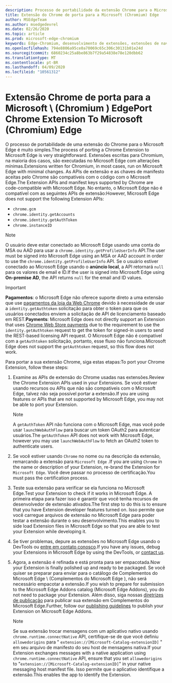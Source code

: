 ```yaml
---
description: Processo de portabilidade da extensão Chrome para o Microsoft Edge.
title: Extensão do Chrome de porta para a Microsoft (Chromium) Edge
author: MSEdgeTeam
ms.author: msedgedevrel
ms.date: 02/26/2020
ms.topic: article
ms.prod: microsoft-edge-chromium
keywords: Edge-Chromium, desenvolvimento de extensões, extensões de navegador, Complementos, centro de parceiros, desenvolvedor
ms.openlocfilehash: 794e8806a95ce0a70069c65c306c30131b01e24d
ms.sourcegitcommit: 6860234c25a8be863b7f29a54838e78e120dbb62
ms.translationtype: MT
ms.contentlocale: pt-BR
ms.lasthandoff: 04/09/2020
ms.locfileid: "10561312"
---
```

# <span data-ttu-id="78219-104">Extensão Chrome de porta para a Microsoft \ (Chromium \) Edge</span><span class="sxs-lookup"><span data-stu-id="78219-104">Port Chrome Extension To Microsoft \(Chromium\) Edge</span></span>  

<span data-ttu-id="78219-105">O processo de portabilidade de uma extensão do Chrome para o Microsoft Edge é muito simples.</span><span class="sxs-lookup"><span data-stu-id="78219-105">The process of porting a Chrome Extension to Microsoft Edge is very straightforward.</span></span>  <span data-ttu-id="78219-106">Extensões escritas para Chromium, na maioria dos casos, são executadas no Microsoft Edge com alterações mínimas.</span><span class="sxs-lookup"><span data-stu-id="78219-106">Extensions written for Chromium, in most cases, run on Microsoft Edge with minimal changes.</span></span>  <span data-ttu-id="78219-107">As APIs de extensão e as chaves de manifesto aceitas pelo Chrome são compatíveis com o código com o Microsoft Edge.</span><span class="sxs-lookup"><span data-stu-id="78219-107">The Extension APIs and manifest keys supported by Chrome are code-compatible with Microsoft Edge.</span></span>  <span data-ttu-id="78219-108">No entanto, o Microsoft Edge não é compatível com as seguintes APIs de extensão:</span><span class="sxs-lookup"><span data-stu-id="78219-108">However, Microsoft Edge does not support the following Extension APIs:</span></span>  

*   `chrome.gcm`  
*   `chrome.identity.getAccounts`  
*   `chrome.identity.getAuthToken`  
*   `chrome.instanceID`  

> [!Note]
> <span data-ttu-id="78219-109">O usuário deve estar conectado ao Microsoft Edge usando uma conta do MSA ou AAD para usar a `chrome.identity.getProfileUserInfo` API.</span><span class="sxs-lookup"><span data-stu-id="78219-109">The user must be signed into Microsoft Edge using an MSA or AAD account in order to use the `chrome.identity.getProfileUserInfo` API.</span></span>  <span data-ttu-id="78219-110">Se o usuário estiver conectado ao Microsoft Edge usando o **anúncio local**, a API retornará `null` para os valores de email e ID.</span><span class="sxs-lookup"><span data-stu-id="78219-110">If the user is signed into Microsoft Edge using **On-premise AD**, the API returns `null` for the email and ID values.</span></span>  

> [!IMPORTANT]
> <span data-ttu-id="78219-111">**Pagamentos**: o Microsoft Edge não oferece suporte direto a uma extensão que use [pagamentos da loja da Web Chrome][ChromeDeveloperWebStorePayments] devido à necessidade de usar a `identity.getAuthtoken` solicitação para obter o token para que os usuários conectados enviem a solicitação de API de licenciamento baseado em REST.</span><span class="sxs-lookup"><span data-stu-id="78219-111">**Payments**:  Microsoft Edge does not directly support an Extension that uses [Chrome Web Store payments][ChromeDeveloperWebStorePayments] due to the requirement to use the `identity.getAuthtoken` request to get the token for signed-in users to send the REST-based licensing API request.</span></span>  <span data-ttu-id="78219-112">O Microsoft Edge não é compatível com a `getAuthtoken` solicitação, portanto, esse fluxo não funciona.</span><span class="sxs-lookup"><span data-stu-id="78219-112">Microsoft Edge does not support the `getAuthtoken` request, so this flow does not work.</span></span>  

<span data-ttu-id="78219-113">Para portar a sua extensão Chrome, siga estas etapas:</span><span class="sxs-lookup"><span data-stu-id="78219-113">To port your Chrome Extension, follow these steps:</span></span>  

1.  <span data-ttu-id="78219-114">Examine as APIs de extensão do Chrome usadas nas extensões.</span><span class="sxs-lookup"><span data-stu-id="78219-114">Review the Chrome Extension APIs used in your Extensions.</span></span>  <span data-ttu-id="78219-115">Se você estiver usando recursos ou APIs que não são compatíveis com o Microsoft Edge, talvez não seja possível portar a extensão.</span><span class="sxs-lookup"><span data-stu-id="78219-115">If you are using features or APIs that are not supported by Microsoft Edge, you may not be able to port your Extension.</span></span>  
    
    > [!NOTE]
    > <span data-ttu-id="78219-116">A `getAuthToken` API não funciona com o Microsoft Edge, mas você pode usar `launchWebAuthFlow` para buscar um token OAuth2 para autenticar usuários.</span><span class="sxs-lookup"><span data-stu-id="78219-116">The `getAuthToken` API does not work with Microsoft Edge, however you may use `launchWebAuthFlow` to fetch an OAuth2 token to authenticate users.</span></span>  
    
1.  <span data-ttu-id="78219-117">Se você estiver usando `Chrome` no nome ou na descrição da extensão, remarcando a extensão para `Microsoft Edge` .</span><span class="sxs-lookup"><span data-stu-id="78219-117">If you are using `Chrome` in the name or description of your Extension, re-brand the Extension for `Microsoft Edge`.</span></span>  <span data-ttu-id="78219-118">Você deve passar no processo de certificação.</span><span class="sxs-lookup"><span data-stu-id="78219-118">You must pass the certification process.</span></span>  
    
1.  <span data-ttu-id="78219-119">Teste sua extensão para verificar se ela funciona no Microsoft Edge.</span><span class="sxs-lookup"><span data-stu-id="78219-119">Test your Extension to check if it works in Microsoft Edge.</span></span>  <span data-ttu-id="78219-120">A primeira etapa para fazer isso é garantir que você tenha recursos de desenvolvedor de extensão ativados.</span><span class="sxs-lookup"><span data-stu-id="78219-120">The first step to do this is to ensure that you have Extension developer features turned on.</span></span>  <span data-ttu-id="78219-121">Isso permite que você carregue arquivos de extensão no Microsoft Edge para poder testar a extensão durante o seu desenvolvimento.</span><span class="sxs-lookup"><span data-stu-id="78219-121">This enables you to side load Extension files in Microsoft Edge so that you are able to test your Extension while developing it.</span></span>  
    
1.  <span data-ttu-id="78219-122">Se tiver problemas, depure as extensões no Microsoft Edge usando o DevTools ou [entre em contato conosco][mailtoExtensionPartnerOpsMicrosoft].</span><span class="sxs-lookup"><span data-stu-id="78219-122">If you have any issues, debug your Extensions in Microsoft Edge by using the DevTools, or [contact us][mailtoExtensionPartnerOpsMicrosoft].</span></span>  
    
1.  <span data-ttu-id="78219-123">Agora, a extensão é refinada e está pronta para ser empacotada.</span><span class="sxs-lookup"><span data-stu-id="78219-123">Now your Extension is finally polished up and ready to be packaged.</span></span>  <span data-ttu-id="78219-124">Se você quiser se preparar para enviar para o catálogo de Complementos do Microsoft Edge \ (Complementos do Microsoft Edge \), não será necessário empacotar a extensão.</span><span class="sxs-lookup"><span data-stu-id="78219-124">If you wish to prepare for submission to the Microsoft Edge Addons catalog \(Microsoft Edge Addons\), you do not need to package your Extension.</span></span>  <span data-ttu-id="78219-125">Além disso, siga nossas [diretrizes de publicação][ExtensionsPublishExtension] para publicar sua extensão em Complementos do Microsoft Edge.</span><span class="sxs-lookup"><span data-stu-id="78219-125">Further, follow our [publishing guidelines][ExtensionsPublishExtension] to publish your Extension on Microsoft Edge Addons.</span></span>  
    
    > [!NOTE]
    > <span data-ttu-id="78219-126">Se sua extensão trocar mensagens com um aplicativo nativo usando `chrome.runtime.connectNative` API, certifique-se de que você definiu `allowedorigins` para " `extension://[Microsoft-Catalog-extensionID]` " em seu arquivo de manifesto do seu host de mensagens nativa.</span><span class="sxs-lookup"><span data-stu-id="78219-126">If your Extension exchanges messages with a native application using `chrome.runtime.connectNative` API, ensure that you set `allowedorigins` to "`extension://[Microsoft-Catalog-extensionID]`" in your native messaging host manifest file.</span></span>  <span data-ttu-id="78219-127">Isso permite que o aplicativo identifique a extensão.</span><span class="sxs-lookup"><span data-stu-id="78219-127">This enables the app to identify the Extension.</span></span>  

<!-- image links -->  

<!-- links -->  

[ExtensionsPublishExtension]: ../publish/publish-extension.md "Publicar uma extensão"  

[mailtoExtensionPartnerOpsMicrosoft]: mailto:extensionpartnerops@microsoft.com "ExtensionPartnerOps@microsoft.com"  

[ChromeDeveloperWebStorePayments]: https://developer.chrome.com/webstore/one_time_payments "Pagamentos unidirecionais-Google Chrome"  
